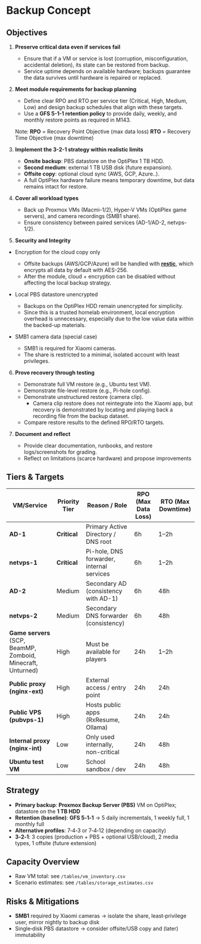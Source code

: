 # Backup Concept

## Objectives

1. **Preserve critical data even if services fail**

   * Ensure that if a VM or service is lost (corruption, misconfiguration, accidental deletion), its state can be restored from backup.
   * Service uptime depends on available hardware; backups guarantee the data survives until hardware is repaired or replaced.

2. **Meet module requirements for backup planning**

   * Define clear RPO and RTO per service tier (Critical, High, Medium, Low) and design backup schedules that align with these targets.
   * Use a **GFS 5-1-1 retention policy** to provide daily, weekly, and monthly restore points as required in M143.

    Note: **RPO** = Recovery Point Objective (max data loss)
          **RTO** = Recovery Time Objective (max downtime)


3. **Implement the 3-2-1 strategy within realistic limits**

   * **Onsite backup**: PBS datastore on the OptiPlex 1 TB HDD.
   * **Second medium**: external 1 TB USB disk (future expansion).
   * **Offsite copy**: optional cloud sync (AWS, GCP, Azure..).
   * A full OptiPlex hardware failure means temporary downtime, but data remains intact for restore.

4. **Cover all workload types**

   * Back up Proxmox VMs (Macmi-1/2), Hyper-V VMs (OptiPlex game servers), and camera recordings (SMB1 share).
   * Ensure consistency between paired services (AD-1/AD-2, netvps-1/2).

5. **Security and Integrity**

* Encryption for the cloud copy only

  * Offsite backups (AWS/GCP/Azure) will be handled with [**restic**](https://github.com/restic/restic), which encrypts all data by default with AES-256.
  * After the module, cloud + encryption can be disabled without affecting the local backup strategy.

* Local PBS datastore unencrypted

  * Backups on the OptiPlex HDD remain unencrypted for simplicity.
  * Since this is a trusted homelab environment, local encryption overhead is unnecessary, especially due to the low value data within the backed-up materials.

* SMB1 camera data (special case)

  * SMB1 is required for Xiaomi cameras.
  * The share is restricted to a minimal, isolated account with least privileges.

6. **Prove recovery through testing**

   * Demonstrate full VM restore (e.g., Ubuntu test VM).
   * Demonstrate file-level restore (e.g., Pi-hole config).
   * Demonstrate unstructured restore (camera clip).
     * Camera clip restore does not reintegrate into the Xiaomi app, but recovery is demonstrated by locating and playing back a recording file from the backup dataset.
   * Compare restore results to the defined RPO/RTO targets.

7. **Document and reflect**

   * Provide clear documentation, runbooks, and restore logs/screenshots for grading.
   * Reflect on limitations (scarce hardware) and propose improvements

## Tiers & Targets

| VM/Service                                                   | Priority Tier | Reason / Role                             | RPO (Max Data Loss) | RTO (Max Downtime) |
| ------------------------------------------------------------ | ------------- | ----------------------------------------- | ------------------- | ------------------ |
| **AD-1**                                                     | **Critical**  | Primary Active Directory / DNS root       | 6h                  | 1–2h               |
| **netvps-1**                                                 | **Critical**  | Pi-hole, DNS forwarder, internal services | 6h                  | 1–2h               |
| **AD-2**                                                     | Medium        | Secondary AD (consistency with AD-1)      | 6h                  | 48h                |
| **netvps-2**                                                 | Medium        | Secondary DNS forwarder (consistency)     | 6h                  | 48h                |
| **Game servers** (SCP, BeamMP, Zomboid, Minecraft, Unturned) | High          | Must be available for players             | 24h                 | 1–2h               |
| **Public proxy (nginx-ext)**                                 | High          | External access / entry point             | 24h                 | 24h                |
| **Public VPS (pubvps-1)**                                    | High          | Hosts public apps (RxResume, Ollama)      | 24h                 | 24h                |
| **Internal proxy (nginx-int)**                               | Low           | Only used internally, non-critical        | 24h                 | 48h                |
| **Ubuntu test VM**                                           | Low           | School sandbox / dev                      | 24h                 | 48h                |


## Strategy
- **Primary backup**: **Proxmox Backup Server (PBS)** VM on OptiPlex; datastore on the **1 TB HDD**
- **Retention (baseline)**: **GFS 5‑1‑1** → 5 daily incrementals, 1 weekly full, 1 monthly full
- **Alternative profiles**: 7‑4‑3 or 7‑4‑12 (depending on capacity)
- **3‑2‑1**: 3 copies (production + PBS + optional USB/cloud), 2 media types, 1 offsite (future extension)

## Capacity Overview
- Raw VM total: see `/tables/vm_inventory.csv`
- Scenario estimates: see `/tables/storage_estimates.csv`

## Risks & Mitigations
- **SMB1** required by Xiaomi cameras → isolate the share, least‑privilege user, mirror nightly to backup disk
- Single‑disk PBS datastore → consider offsite/USB copy and (later) immutability
